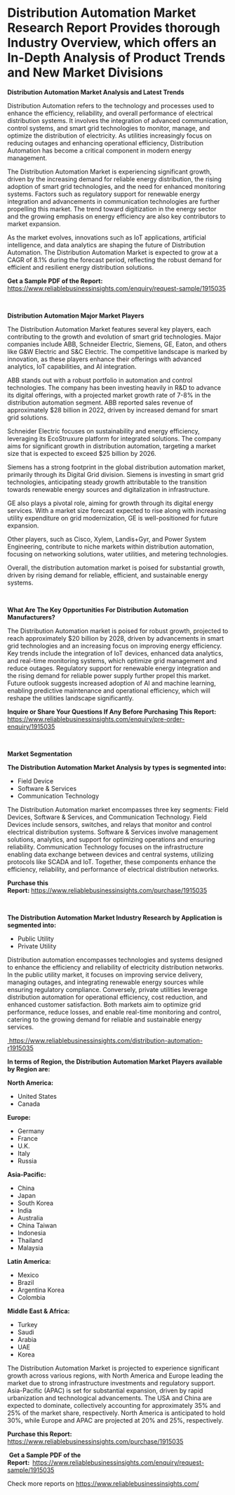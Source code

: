 <p><h1>Distribution Automation Market Research Report Provides thorough Industry Overview, which offers an In-Depth Analysis of Product Trends and New Market Divisions</h1></p><p><strong>Distribution Automation Market Analysis and Latest Trends</strong></p>
<p><p>Distribution Automation refers to the technology and processes used to enhance the efficiency, reliability, and overall performance of electrical distribution systems. It involves the integration of advanced communication, control systems, and smart grid technologies to monitor, manage, and optimize the distribution of electricity. As utilities increasingly focus on reducing outages and enhancing operational efficiency, Distribution Automation has become a critical component in modern energy management.</p><p>The Distribution Automation Market is experiencing significant growth, driven by the increasing demand for reliable energy distribution, the rising adoption of smart grid technologies, and the need for enhanced monitoring systems. Factors such as regulatory support for renewable energy integration and advancements in communication technologies are further propelling this market. The trend toward digitization in the energy sector and the growing emphasis on energy efficiency are also key contributors to market expansion. </p><p>As the market evolves, innovations such as IoT applications, artificial intelligence, and data analytics are shaping the future of Distribution Automation. The Distribution Automation Market is expected to grow at a CAGR of 8.1% during the forecast period, reflecting the robust demand for efficient and resilient energy distribution solutions.</p></p>
<p><strong>Get a Sample PDF of the Report:&nbsp;</strong> <a href="https://www.reliablebusinessinsights.com/enquiry/request-sample/1915035?utm_campaign=3314&utm_medium=2&utm_source=Github&utm_content=ia&utm_term=10032025&utm_id=distribution-automation">https://www.reliablebusinessinsights.com/enquiry/request-sample/1915035</a></p>
<p>&nbsp;</p>
<p><strong>Distribution Automation Major Market Players</strong></p>
<p><p>The Distribution Automation Market features several key players, each contributing to the growth and evolution of smart grid technologies. Major companies include ABB, Schneider Electric, Siemens, GE, Eaton, and others like G&W Electric and S&C Electric. The competitive landscape is marked by innovation, as these players enhance their offerings with advanced analytics, IoT capabilities, and AI integration.</p><p>ABB stands out with a robust portfolio in automation and control technologies. The company has been investing heavily in R&D to advance its digital offerings, with a projected market growth rate of 7-8% in the distribution automation segment. ABB reported sales revenue of approximately $28 billion in 2022, driven by increased demand for smart grid solutions.</p><p>Schneider Electric focuses on sustainability and energy efficiency, leveraging its EcoStruxure platform for integrated solutions. The company aims for significant growth in distribution automation, targeting a market size that is expected to exceed $25 billion by 2026.</p><p>Siemens has a strong footprint in the global distribution automation market, primarily through its Digital Grid division. Siemens is investing in smart grid technologies, anticipating steady growth attributable to the transition towards renewable energy sources and digitalization in infrastructure.</p><p>GE also plays a pivotal role, aiming for growth through its digital energy services. With a market size forecast expected to rise along with increasing utility expenditure on grid modernization, GE is well-positioned for future expansion.</p><p>Other players, such as Cisco, Xylem, Landis+Gyr, and Power System Engineering, contribute to niche markets within distribution automation, focusing on networking solutions, water utilities, and metering technologies.</p><p>Overall, the distribution automation market is poised for substantial growth, driven by rising demand for reliable, efficient, and sustainable energy systems.</p></p>
<p>&nbsp;</p>
<p><strong>What Are The Key Opportunities For Distribution Automation Manufacturers?</strong></p>
<p><p>The Distribution Automation market is poised for robust growth, projected to reach approximately $20 billion by 2028, driven by advancements in smart grid technologies and an increasing focus on improving energy efficiency. Key trends include the integration of IoT devices, enhanced data analytics, and real-time monitoring systems, which optimize grid management and reduce outages. Regulatory support for renewable energy integration and the rising demand for reliable power supply further propel this market. Future outlook suggests increased adoption of AI and machine learning, enabling predictive maintenance and operational efficiency, which will reshape the utilities landscape significantly.</p></p>
<p><strong>Inquire or Share Your Questions If Any Before Purchasing This Report:</strong> <a href="https://www.reliablebusinessinsights.com/enquiry/pre-order-enquiry/1915035?utm_campaign=3314&utm_medium=2&utm_source=Github&utm_content=ia&utm_term=10032025&utm_id=distribution-automation">https://www.reliablebusinessinsights.com/enquiry/pre-order-enquiry/1915035</a></p>
<p>&nbsp;</p>
<p><strong>Market Segmentation</strong></p>
<p><strong>The Distribution Automation Market Analysis by types is segmented into:</strong></p>
<p><ul><li>Field Device</li><li>Software & Services</li><li>Communication Technology</li></ul></p>
<p><p>The Distribution Automation market encompasses three key segments: Field Devices, Software & Services, and Communication Technology. Field Devices include sensors, switches, and relays that monitor and control electrical distribution systems. Software & Services involve management solutions, analytics, and support for optimizing operations and ensuring reliability. Communication Technology focuses on the infrastructure enabling data exchange between devices and central systems, utilizing protocols like SCADA and IoT. Together, these components enhance the efficiency, reliability, and performance of electrical distribution networks.</p></p>
<p><strong>Purchase this Report:&nbsp;</strong><a href="https://www.reliablebusinessinsights.com/purchase/1915035?utm_campaign=3314&utm_medium=2&utm_source=Github&utm_content=ia&utm_term=10032025&utm_id=distribution-automation">https://www.reliablebusinessinsights.com/purchase/1915035</a></p>
<p>&nbsp;</p>
<p><strong>The Distribution Automation Market Industry Research by Application is segmented into:</strong></p>
<p><ul><li>Public Utility</li><li>Private Utility</li></ul></p>
<p><p>Distribution automation encompasses technologies and systems designed to enhance the efficiency and reliability of electricity distribution networks. In the public utility market, it focuses on improving service delivery, managing outages, and integrating renewable energy sources while ensuring regulatory compliance. Conversely, private utilities leverage distribution automation for operational efficiency, cost reduction, and enhanced customer satisfaction. Both markets aim to optimize grid performance, reduce losses, and enable real-time monitoring and control, catering to the growing demand for reliable and sustainable energy services.</p></p>
<p><a href="https://www.reliablebusinessinsights.com/distribution-automation-r1915035?utm_campaign=3314&utm_medium=2&utm_source=Github&utm_content=ia&utm_term=10032025&utm_id=distribution-automation">&nbsp;https://www.reliablebusinessinsights.com/distribution-automation-r1915035</a></p>
<p><strong>In terms of Region, the Distribution Automation Market Players available by Region are:</strong></p>
<p>
    <p> <strong> North America: </strong>
        <ul>
            <li>United States</li>
            <li>Canada</li>
        </ul>
        </p> 
    <p> <strong> Europe: </strong>
        <ul>
            <li>Germany</li>
            <li>France</li>
            <li>U.K.</li>
            <li>Italy</li>
            <li>Russia</li>
        </ul>
        </p> 
    <p> <strong> Asia-Pacific: </strong>
        <ul>
            <li>China</li>
            <li>Japan</li>
            <li>South Korea</li>
            <li>India</li>
            <li>Australia</li>
            <li>China Taiwan</li>
            <li>Indonesia</li>
            <li>Thailand</li>
            <li>Malaysia</li>
        </ul>
        </p> 
    <p> <strong> Latin America: </strong>
        <ul>
            <li>Mexico</li>
            <li>Brazil</li>
            <li>Argentina Korea</li>
            <li>Colombia</li>
        </ul>
        </p> 
    <p> <strong> Middle East & Africa: </strong>
        <ul>
            <li>Turkey</li>
            <li>Saudi</li>
            <li>Arabia</li>
            <li>UAE</li>
            <li>Korea</li>
        </ul>
    </p>
    </p>
<p><p>The Distribution Automation Market is projected to experience significant growth across various regions, with North America and Europe leading the market due to strong infrastructure investments and regulatory support. Asia-Pacific (APAC) is set for substantial expansion, driven by rapid urbanization and technological advancements. The USA and China are expected to dominate, collectively accounting for approximately 35% and 25% of the market share, respectively. North America is anticipated to hold 30%, while Europe and APAC are projected at 20% and 25%, respectively.</p></p>
<p><strong>Purchase this Report: </strong><a href="https://www.reliablebusinessinsights.com/purchase/1915035?utm_campaign=3314&utm_medium=2&utm_source=Github&utm_content=ia&utm_term=10032025&utm_id=distribution-automation">https://www.reliablebusinessinsights.com/purchase/1915035</a></p>
<p>&nbsp;<strong>Get a Sample PDF of the Report:&nbsp;&nbsp;</strong><a href="https://www.reliablebusinessinsights.com/enquiry/request-sample/1915035?utm_campaign=3314&utm_medium=2&utm_source=Github&utm_content=ia&utm_term=10032025&utm_id=distribution-automation">https://www.reliablebusinessinsights.com/enquiry/request-sample/1915035</a></p>
<p><strong></strong></p>
<p>Check more reports on <a href="https://www.reliablebusinessinsights.com/?utm_campaign=3314&utm_medium=2&utm_source=Github&utm_content=ia&utm_term=10032025&utm_id=distribution-automation">https://www.reliablebusinessinsights.com/</a></p>